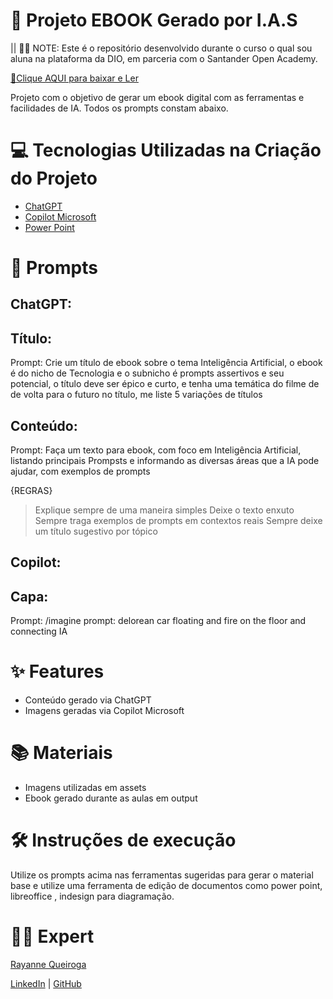 # 🔎 Projeto EBOOK Gerado por I.A.S

|| ✍🏼 NOTE: Este é o repositório desenvolvido durante o  curso o qual sou aluna na plataforma da DIO, em parceria com o Santander Open Academy.

[📖Clique AQUI para baixar e Ler](https://github.com/rayqueiroga/ebook-ia-delorean/files/15394740/ebook-template-delorean.output.pdf)


Projeto com o objetivo de gerar um ebook digital com as ferramentas e facilidades de IA. Todos os prompts constam abaixo.

# 💻 Tecnologias Utilizadas na Criação do Projeto

* [ChatGPT](https://chatgpt.com/?oai-dm=1)
* [Copilot Microsoft](https://www.bing.com/chat?q=Microsoft+Copilot&FORM=hpcodx)
* [Power Point](https://www.microsoft.com/en/microsoft-365/powerpoint?market=af)

# 🧠 Prompts

## ChatGPT:

## Título: 
 Prompt: Crie um título de ebook sobre o tema Inteligência Artificial, o ebook é do nicho de Tecnologia e o subnicho é prompts assertivos e seu potencial, o título deve ser épico e curto, e tenha uma temática do filme de de volta para o futuro no título, me liste 5 variações de títulos 

 ## Conteúdo:
 Prompt: Faça um texto para ebook, com foco em Inteligência Artificial, listando principais Prompsts e informando as diversas áreas que a IA pode ajudar, com exemplos de prompts

{REGRAS}
> Explique sempre de uma maneira simples
> Deixe o texto enxuto
> Sempre traga exemplos de prompts em contextos reais
> Sempre deixe um título sugestivo por tópico

## Copilot:

## Capa:
 Prompt: /imagine prompt: delorean car floating and fire on the floor and connecting IA

 # ✨ Features

 * Conteúdo gerado via ChatGPT
 * Imagens geradas via Copilot Microsoft

 # 📚 Materiais
* Imagens utilizadas em assets
* Ebook gerado durante as aulas em output

# 🛠️ Instruções de execução
Utilize os prompts acima nas ferramentas sugeridas para gerar o material base e utilize uma ferramenta de edição de documentos como power point, libreoffice , indesign para diagramação.

# 👨‍💻 Expert

 [Rayanne Queiroga](image.png)

 [LinkedIn](www.linkedin.com/in/rayanne-queiroga) | [GitHub](https://github.com/rayqueiroga)


